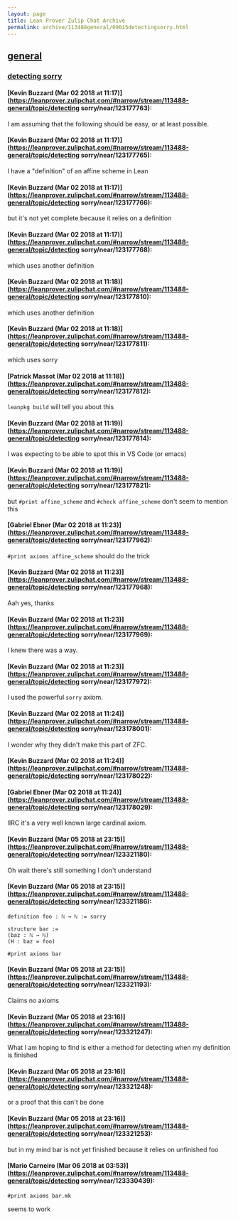 ```yaml
---
layout: page
title: Lean Prover Zulip Chat Archive 
permalink: archive/113488general/09015detectingsorry.html
---
```


## [general](index.html)
### [detecting sorry](09015detectingsorry.html)

#### [Kevin Buzzard (Mar 02 2018 at 11:17)](https://leanprover.zulipchat.com/#narrow/stream/113488-general/topic/detecting sorry/near/123177763):
I am assuming that the following should be easy, or at least possible.

#### [Kevin Buzzard (Mar 02 2018 at 11:17)](https://leanprover.zulipchat.com/#narrow/stream/113488-general/topic/detecting sorry/near/123177765):
I have a "definition" of an affine scheme in Lean

#### [Kevin Buzzard (Mar 02 2018 at 11:17)](https://leanprover.zulipchat.com/#narrow/stream/113488-general/topic/detecting sorry/near/123177766):
but it's not yet complete because it relies on a definition

#### [Kevin Buzzard (Mar 02 2018 at 11:17)](https://leanprover.zulipchat.com/#narrow/stream/113488-general/topic/detecting sorry/near/123177768):
which uses another definition

#### [Kevin Buzzard (Mar 02 2018 at 11:18)](https://leanprover.zulipchat.com/#narrow/stream/113488-general/topic/detecting sorry/near/123177810):
which uses another definition

#### [Kevin Buzzard (Mar 02 2018 at 11:18)](https://leanprover.zulipchat.com/#narrow/stream/113488-general/topic/detecting sorry/near/123177811):
which uses sorry

#### [Patrick Massot (Mar 02 2018 at 11:18)](https://leanprover.zulipchat.com/#narrow/stream/113488-general/topic/detecting sorry/near/123177812):
`leanpkg build` will tell you about this

#### [Kevin Buzzard (Mar 02 2018 at 11:19)](https://leanprover.zulipchat.com/#narrow/stream/113488-general/topic/detecting sorry/near/123177814):
I was expecting to be able to spot this in VS Code (or emacs)

#### [Kevin Buzzard (Mar 02 2018 at 11:19)](https://leanprover.zulipchat.com/#narrow/stream/113488-general/topic/detecting sorry/near/123177821):
but `#print affine_scheme` and `#check affine_scheme` don't seem to mention this

#### [Gabriel Ebner (Mar 02 2018 at 11:23)](https://leanprover.zulipchat.com/#narrow/stream/113488-general/topic/detecting sorry/near/123177962):
`#print axioms affine_scheme` should do the trick

#### [Kevin Buzzard (Mar 02 2018 at 11:23)](https://leanprover.zulipchat.com/#narrow/stream/113488-general/topic/detecting sorry/near/123177968):
Aah yes, thanks

#### [Kevin Buzzard (Mar 02 2018 at 11:23)](https://leanprover.zulipchat.com/#narrow/stream/113488-general/topic/detecting sorry/near/123177969):
I knew there was a way.

#### [Kevin Buzzard (Mar 02 2018 at 11:23)](https://leanprover.zulipchat.com/#narrow/stream/113488-general/topic/detecting sorry/near/123177972):
I used the powerful `sorry` axiom.

#### [Kevin Buzzard (Mar 02 2018 at 11:24)](https://leanprover.zulipchat.com/#narrow/stream/113488-general/topic/detecting sorry/near/123178001):
I wonder why they didn't make this part of ZFC.

#### [Kevin Buzzard (Mar 02 2018 at 11:24)](https://leanprover.zulipchat.com/#narrow/stream/113488-general/topic/detecting sorry/near/123178022):
<close topic>

#### [Gabriel Ebner (Mar 02 2018 at 11:24)](https://leanprover.zulipchat.com/#narrow/stream/113488-general/topic/detecting sorry/near/123178029):
IIRC it's a very well known large cardinal axiom.

#### [Kevin Buzzard (Mar 05 2018 at 23:15)](https://leanprover.zulipchat.com/#narrow/stream/113488-general/topic/detecting sorry/near/123321180):
Oh wait there's still something I don't understand

#### [Kevin Buzzard (Mar 05 2018 at 23:15)](https://leanprover.zulipchat.com/#narrow/stream/113488-general/topic/detecting sorry/near/123321186):
```
definition foo : ℕ → ℕ := sorry 

structure bar :=
(baz : ℕ → ℕ)
(H : baz = foo)

#print axioms bar 
```

#### [Kevin Buzzard (Mar 05 2018 at 23:15)](https://leanprover.zulipchat.com/#narrow/stream/113488-general/topic/detecting sorry/near/123321193):
Claims no axioms

#### [Kevin Buzzard (Mar 05 2018 at 23:16)](https://leanprover.zulipchat.com/#narrow/stream/113488-general/topic/detecting sorry/near/123321247):
What I am hoping to find is either a method for detecting when my definition is finished

#### [Kevin Buzzard (Mar 05 2018 at 23:16)](https://leanprover.zulipchat.com/#narrow/stream/113488-general/topic/detecting sorry/near/123321248):
or a proof that this can't be done

#### [Kevin Buzzard (Mar 05 2018 at 23:16)](https://leanprover.zulipchat.com/#narrow/stream/113488-general/topic/detecting sorry/near/123321253):
but in my mind bar is not yet finished because it relies on unfinished foo

#### [Mario Carneiro (Mar 06 2018 at 03:53)](https://leanprover.zulipchat.com/#narrow/stream/113488-general/topic/detecting sorry/near/123330439):
```
#print axioms bar.mk
```
seems to work

